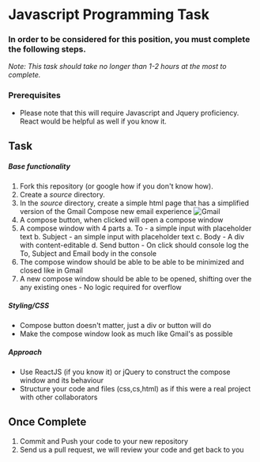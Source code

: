 # Javascript Programming Task

### In order to be considered for this position, you must complete the following steps.
*Note: This task should take no longer than 1-2 hours at the most to complete.*

### Prerequisites

- Please note that this will require Javascript and Jquery proficiency. React would be helpful as well if you know it.

## Task
##### Base functionality
1. Fork this repository (or google how if you don't know how).
2. Create a *source* directory.
3. In the *source* directory, create a simple html page that has a simplified version of the Gmail Compose new email experience
![Gmail](http://i.imgur.com/s9toufR.png)
  1. A compose button, when clicked will open a compose window
  2. A compose window with 4 parts
    a. To - a simple input with placeholder text
    b. Subject - an simple input with placeholder text
    c. Body - A div with content-editable 
    d. Send button - On click should console log the To, Subject and Email body in the console
  3. The compose window should be able to be able to be minimized and closed like in Gmail
  4. A new compose window should be able to be opened, shifting over the any existing ones - No logic required for overflow

##### Styling/CSS
- Compose button doesn't matter, just a div or button will do
- Make the compose window look as much like Gmail's as possible

##### Approach
- Use ReactJS (if you know it) or jQuery to construct the compose window and its behaviour
- Structure your code and files (css,cs,html) as if this were a real project with other collaborators

## Once Complete
1. Commit and Push your code to your new repository
2. Send us a pull request, we will review your code and get back to you
